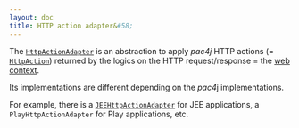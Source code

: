 ```yaml
---
layout: doc
title: HTTP action adapter&#58;
---
```


The [`HttpActionAdapter`](https://github.com/pac4j/pac4j/blob/master/pac4j-core/src/main/java/org/pac4j/core/http/adapter/HttpActionAdapter.java) is an abstraction to apply *pac4j* HTTP actions
(= [`HttpAction`](https://github.com/pac4j/pac4j/blob/master/pac4j-core/src/main/java/org/pac4j/core/exception/http/HttpAction.java)) returned by the logics on the HTTP request/response = the [web context](web-context.html).

Its implementations are different depending on the *pac4*j implementations.

For example, there is a [`JEEHttpActionAdapter`](https://github.com/pac4j/pac4j/blob/master/pac4j-core/src/main/java/org/pac4j/core/http/adapter/JEEHttpActionAdapter.java) for JEE applications, a `PlayHttpActionAdapter` for Play applications, etc.
